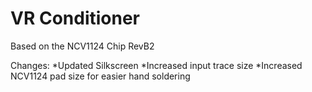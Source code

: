 # VR Conditioner
Based on the NCV1124 Chip
RevB2

Changes:
*Updated Silkscreen 
*Increased input trace size
*Increased NCV1124 pad size for easier hand soldering